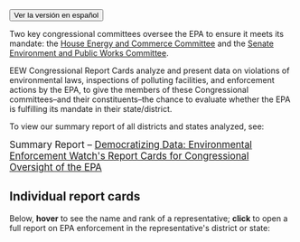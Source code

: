 <!--This snippet goes above the main content in `reports-content.md` in this folder-->

<form>
<input type="button" value="Ver la versión en español" onclick="window.location.href='../reports-es'" />
</form>

Two key congressional committees oversee the EPA to ensure it meets its mandate: the <a href="https://energycommerce.house.gov/" target=_blank rel=noopener >House Energy and Commerce Committee</a> and the <a href="https://www.epw.senate.gov/public/" target=_blank rel=noopener >Senate Environment and Public Works Committee</a>.

EEW Congressional Report Cards analyze and present data on violations of environmental laws, inspections of polluting facilities, and enforcement actions by the EPA, to give the members of these Congressional committees–and their constituents–the chance to evaluate whether the EPA is fulfilling its mandate in their state/district.

To view our summary report of all districts and states analyzed, see:

<big>Summary Report – <a href="https://envirodatagov.org/wp-content/uploads/2020/10/Democratizing-Data-Summary-Report.pdf">Democratizing Data: Environmental Enforcement Watch's Report Cards for Congressional Oversight of the EPA</a></big>

## Individual report cards

Below, **hover** to see the name and rank of a representative; **click** to open a full report on EPA enforcement in the representative's district or state:
